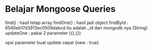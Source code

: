 # Belajar Mongoose Queries

find() : hasil tetap array
findOne() : hasil jadi object
findById : 6540eb17d3913ec0509dabcd itu adalah _id dari mongodb nya (String)
updateOne : pakai 2 parameter ({},{})

opsi parameter buat update cepat {new : true}